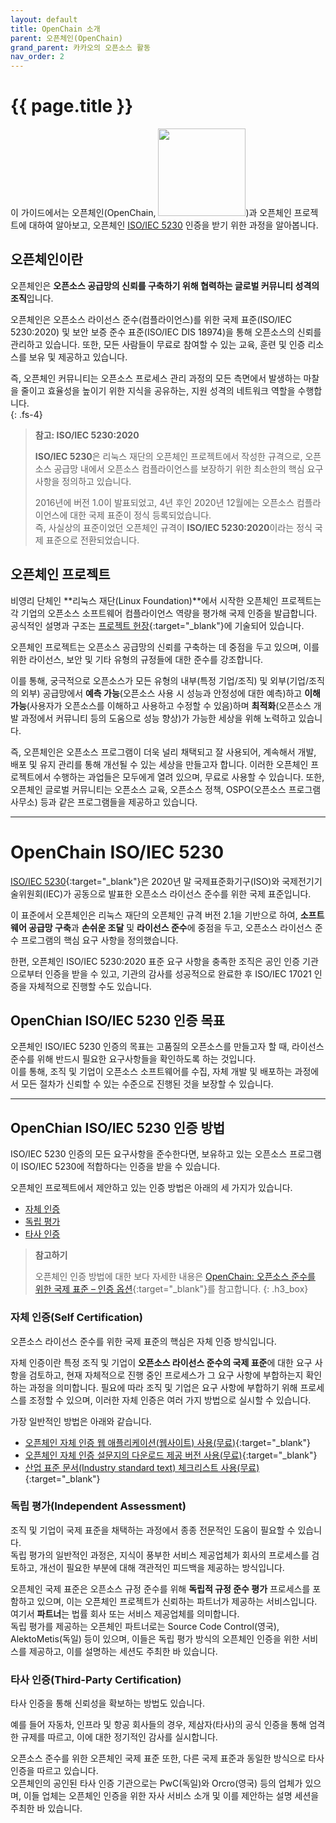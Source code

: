 ```yaml
---
layout: default
title: OpenChain 소개
parent: 오픈체인(OpenChain)
grand_parent: 카카오의 오픈소스 활동
nav_order: 2
---
```

# {{ page.title }}
<div class="summary">
이 가이드에서는 오픈체인(OpenChain, <img src="https://t1.kakaocdn.net/olive/ossguide/openchain.png" width="140">)과 오픈체인 프로젝트에 대하여 알아보고, 오픈체인 <a href="https://www.iso.org/standard/81039.html">ISO/IEC 5230</a> 인증을 받기 위한 과정을 알아봅니다.
</div>


## 오픈체인이란 
오픈체인은 **오픈소스 공급망의 신뢰를 구축하기 위해 협력하는 글로벌 커뮤니티 성격의 조직**입니다.

오픈체인은 오픈소스 라이선스 준수(컴플라이언스)를 위한 국제 표준(ISO/IEC 5230:2020) 및 보안 보증 준수 표준(ISO/IEC DIS 18974)을 통해 오픈소스의 신뢰를 관리하고 있습니다. 또한, 모든 사람들이 무료로 참여할 수 있는 교육, 훈련 및 인증 리소스를 보유 및 제공하고 있습니다.

즉, 오픈체인 커뮤니티는 오픈소스 프로세스 관리 과정의 모든 측면에서 발생하는 마찰을 줄이고 효율성을 높이기 위한 지식을 공유하는, 지원 성격의 네트워크 역할을 수행합니다.  
{: .fs-4}


> **참고: ISO/IEC 5230:2020**
>
> **ISO/IEC 5230**은 리눅스 재단의 오픈체인 프로젝트에서 작성한 규격으로, 오픈소스 공급망 내에서 오픈소스 컴플라이언스를 보장하기 위한 최소한의 핵심 요구 사항을 정의하고 있습니다.<br>
> 
> 2016년에 버전 1.0이 발표되었고, 4년 후인 2020년 12월에는 오픈소스 컴플라이언스에 대한 국제 표준이 정식 등록되었습니다. <br>
> 즉, 사실상의 표준이었던 오픈체인 규격이 **ISO/IEC 5230:2020**이라는 정식 국제 표준으로 전환되었습니다.<br>



## 오픈체인 프로젝트
비영리 단체인 **리눅스 재단(Linux Foundation)**에서 시작한 오픈체인 프로젝트는 각 기업의 오픈소스 소프트웨어 컴플라이언스 역량을 평가해 국제 인증을 발급합니다.
공식적인 설명과 구조는 [프로젝트 헌장](https://github.com/OpenChain-Project/Project-Charter-And-Agreements/tree/master/Project-Charter){:target="_blank"}에 기술되어 있습니다.<br>


오픈체인 프로젝트는 오픈소스 공급망의 신뢰를 구축하는 데 중점을 두고 있으며, 이를 위한 라이선스, 보안 및 기타 유형의 규정들에 대한 준수를 강조합니다.

이를 통해, 궁극적으로 오픈소스가 모든 유형의 내부(특정 기업/조직) 및 외부(기업/조직의 외부) 공급망에서 **예측 가능**(오픈소스 사용 시 성능과 안정성에 대한 예측)하고 **이해 가능**(사용자가 오픈소스를 이해하고 사용하고 수정할 수 있음)하며 **최적화**(오픈소스 개발 과정에서 커뮤니티 등의 도움으로 성능 향상)가 가능한 세상을 위해 노력하고 있습니다.

즉, 오픈체인은 오픈소스 프로그램이 더욱 널리 채택되고 잘 사용되어, 계속해서 개발, 배포 및 유지 관리를 통해 개선될 수 있는 세상을 만들고자 합니다. 이러한 오픈체인 프로젝트에서 수행하는 과업들은 모두에게 열려 있으며, 무료로 사용할 수 있습니다. 또한, 오픈체인 글로벌 커뮤니티는 오픈소스 교육, 오픈소스 정책, OSPO(오픈소스 프로그램 사무소) 등과 같은 프로그램들을 제공하고 있습니다.

----

# OpenChain ISO/IEC 5230
[ISO/IEC 5230](https://www.iso.org/standard/81039.html){:target="_blank"}은 2020년 말 국제표준화기구(ISO)와 국제전기기술위원회(IEC)가 공동으로 발표한 오픈소스 라이선스 준수를 위한 국제 표준입니다.<br>


이 표준에서 오픈체인은 리눅스 재단의 오픈체인 규격 버전 2.1을 기반으로 하여, **소프트웨어 공급망 구축**과 **손쉬운 조달** 및 **라이선스 준수**에 중점을 두고, 오픈소스 라이선스 준수 프로그램의 핵심 요구 사항을 정의했습니다.

한편, 오픈체인 ISO/IEC 5230:2020 표준 요구 사항을 충족한 조직은 공인 인증 기관으로부터 인증을 받을 수 있고, 기관의 감사를 성공적으로 완료한 후 ISO/IEC 17021 인증을 자체적으로 진행할 수도 있습니다.


## OpenChian ISO/IEC 5230 인증 목표
오픈체인 ISO/IEC 5230 인증의 목표는 고품질의 오픈소스를 만들고자 할 때, 라이선스 준수를 위해 반드시 필요한 요구사항들을 확인하도록 하는 것입니다. <br>
이를 통해, 조직 및 기업이 오픈소스 소프트웨어를 수집, 자체 개발 및 배포하는 과정에서 모든 절차가 신뢰할 수 있는 수준으로 진행된 것을 보장할 수 있습니다.

----

## OpenChian ISO/IEC 5230 인증 방법
ISO/IEC 5230 인증의 모든 요구사항을 준수한다면, 보유하고 있는 오픈소스 프로그램이 ISO/IEC 5230에 적합하다는 인증을 받을 수 있습니다.

오픈체인 프로젝트에서 제안하고 있는 인증 방법은 아래의 세 가지가 있습니다.

* [자체 인증]({{page.url}}#자체-인증self-certification)
* [독립 평가]({{page.url}}#독립-평가independent-assessment)
* [타사 인증]({{page.url}}#타사-인증third-party-certification)


  
> **참고하기**
>
> 오픈체인 인증 방법에 대한 보다 자세한 내용은 [OpenChain: 오픈소스 준수를 위한 국제 표준 – 인증 옵션](https://www.openchainproject.org/featured/2020/11/06/openchain-international-standard-for-open-source-compliance-certification-options-full-recording){:target="_blank"}를 참고합니다.
{: .h3_box}


### 자체 인증(Self Certification)
오픈소스 라이선스 준수를 위한 국제 표준의 핵심은 자체 인증 방식입니다.

자체 인증이란 특정 조직 및 기업이 **오픈소스 라이선스 준수의 국제 표준**에 대한 요구 사항을 검토하고, 현재 자체적으로 진행 중인 프로세스가 그 요구 사항에 부합하는지 확인하는 과정을 의미합니다. 필요에 따라 조직 및 기업은 요구 사항에 부합하기 위해 프로세스를 조정할 수 있으며, 이러한 자체 인증은 여러 가지 방법으로 실시할 수 있습니다.

가장 일반적인 방법은 아래와 같습니다.  
- [오픈체인 자체 인증 웹 애플리케이션(웹사이트) 사용(무료)](https://certification.openchainproject.org/){:target="_blank"}
- [오픈체인 자체 인증 설문지의 다운로드 제공 버전 사용(무료)](https://openchain-project.github.io/conformance-questionnaire/questionnaire.pdf){:target="_blank"}
- [산업 표준 문서(Industry standard text) 체크리스트 사용(무료)](https://wiki.linuxfoundation.org/_media/openchain/openchainspec-current.pdf){:target="_blank"}

### 독립 평가(Independent Assessment)
조직 및 기업이 국제 표준을 채택하는 과정에서 종종 전문적인 도움이 필요할 수 있습니다.<br>
독립 평가의 일반적인 과정은, 지식이 풍부한 서비스 제공업체가 회사의 프로세스를 검토하고, 개선이 필요한 부분에 대해 객관적인 피드백을 제공하는 방식입니다.<br>

오픈체인 국제 표준은 오픈소스 규정 준수를 위해 **독립적 규정 준수 평가** 프로세스를 포함하고 있으며, 이는 오픈체인 프로젝트가 신뢰하는 파트너가 제공하는 서비스입니다. 여기서 **파트너**는 법률 회사 또는 서비스 제공업체를 의미합니다.<br>
독립 평가를 제공하는 오픈체인 파트너로는 Source Code Control(영국), AlektoMetis(독일) 등이 있으며, 이들은 독립 평가 방식의 오픈체인 인증을 위한 서비스를 제공하고, 이를 설명하는 세션도 주최한 바 있습니다.<br>

### 타사 인증(Third-Party Certification)
타사 인증을 통해 신뢰성을 확보하는 방법도 있습니다.<br>

예를 들어 자동차, 인프라 및 항공 회사들의 경우, 제삼자(타사)의 공식 인증을 통해 엄격한 규제를 따르고, 이에 대한 정기적인 감사를 실시합니다.<br>

오픈소스 준수를 위한 오픈체인 국제 표준 또한, 다른 국제 표준과 동일한 방식으로 타사 인증을 따르고 있습니다.<br> 
오픈체인의 공인된 타사 인증 기관으로는 PwC(독일)와 Orcro(영국) 등의 업체가 있으며, 이들 업체는 오픈체인 인증을 위한 자사 서비스 소개 및 이를 제안하는 설명 세션을 주최한 바 있습니다.
